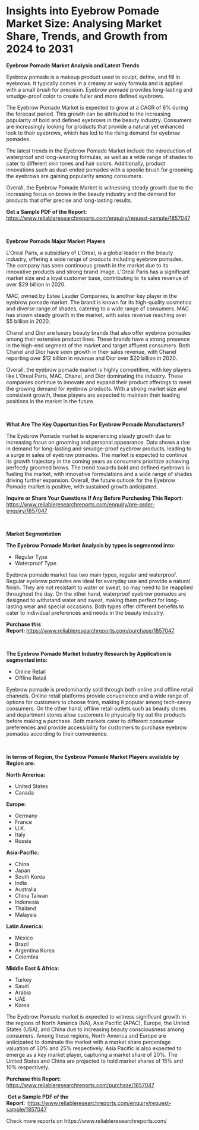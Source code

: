 <p><h1>Insights into Eyebrow Pomade Market Size: Analysing Market Share, Trends, and Growth from 2024 to 2031</h1></p><p><strong>Eyebrow Pomade Market Analysis and Latest Trends</strong></p>
<p><p>Eyebrow pomade is a makeup product used to sculpt, define, and fill in eyebrows. It typically comes in a creamy or waxy formula and is applied with a small brush for precision. Eyebrow pomade provides long-lasting and smudge-proof color to create fuller and more defined eyebrows.</p><p>The Eyebrow Pomade Market is expected to grow at a CAGR of 6% during the forecast period. This growth can be attributed to the increasing popularity of bold and defined eyebrows in the beauty industry. Consumers are increasingly looking for products that provide a natural yet enhanced look to their eyebrows, which has led to the rising demand for eyebrow pomades.</p><p>The latest trends in the Eyebrow Pomade Market include the introduction of waterproof and long-wearing formulas, as well as a wide range of shades to cater to different skin tones and hair colors. Additionally, product innovations such as dual-ended pomades with a spoolie brush for grooming the eyebrows are gaining popularity among consumers.</p><p>Overall, the Eyebrow Pomade Market is witnessing steady growth due to the increasing focus on brows in the beauty industry and the demand for products that offer precise and long-lasting results.</p></p>
<p><strong>Get a Sample PDF of the Report:&nbsp;</strong> <a href="https://www.reliableresearchreports.com/enquiry/request-sample/1857047">https://www.reliableresearchreports.com/enquiry/request-sample/1857047</a></p>
<p>&nbsp;</p>
<p><strong>Eyebrow Pomade Major Market Players</strong></p>
<p><p>L'Oreal Paris, a subsidiary of L'Oreal, is a global leader in the beauty industry, offering a wide range of products including eyebrow pomades. The company has seen continuous growth in the market due to its innovative products and strong brand image. L'Oreal Paris has a significant market size and a loyal customer base, contributing to its sales revenue of over $29 billion in 2020.</p><p>MAC, owned by Estee Lauder Companies, is another key player in the eyebrow pomade market. The brand is known for its high-quality cosmetics and diverse range of shades, catering to a wide range of consumers. MAC has shown steady growth in the market, with sales revenue reaching over $5 billion in 2020.</p><p>Chanel and Dior are luxury beauty brands that also offer eyebrow pomades among their extensive product lines. These brands have a strong presence in the high-end segment of the market and target affluent consumers. Both Chanel and Dior have seen growth in their sales revenue, with Chanel reporting over $12 billion in revenue and Dior over $20 billion in 2020.</p><p>Overall, the eyebrow pomade market is highly competitive, with key players like L'Oreal Paris, MAC, Chanel, and Dior dominating the industry. These companies continue to innovate and expand their product offerings to meet the growing demand for eyebrow products. With a strong market size and consistent growth, these players are expected to maintain their leading positions in the market in the future.</p></p>
<p>&nbsp;</p>
<p><strong>What Are The Key Opportunities For Eyebrow Pomade Manufacturers?</strong></p>
<p><p>The Eyebrow Pomade market is experiencing steady growth due to increasing focus on grooming and personal appearance. Data shows a rise in demand for long-lasting and smudge-proof eyebrow products, leading to a surge in sales of eyebrow pomades. The market is expected to continue its growth trajectory in the coming years as consumers prioritize achieving perfectly groomed brows. The trend towards bold and defined eyebrows is fueling the market, with innovative formulations and a wide range of shades driving further expansion. Overall, the future outlook for the Eyebrow Pomade market is positive, with sustained growth anticipated.</p></p>
<p><strong>Inquire or Share Your Questions If Any Before Purchasing This Report:</strong> <a href="https://www.reliableresearchreports.com/enquiry/pre-order-enquiry/1857047">https://www.reliableresearchreports.com/enquiry/pre-order-enquiry/1857047</a></p>
<p>&nbsp;</p>
<p><strong>Market Segmentation</strong></p>
<p><strong>The Eyebrow Pomade Market Analysis by types is segmented into:</strong></p>
<p><ul><li>Regular Type</li><li>Waterproof Type</li></ul></p>
<p><p>Eyebrow pomade market has two main types, regular and waterproof. Regular eyebrow pomades are ideal for everyday use and provide a natural finish. They are not resistant to water or sweat, so may need to be reapplied throughout the day. On the other hand, waterproof eyebrow pomades are designed to withstand water and sweat, making them perfect for long-lasting wear and special occasions. Both types offer different benefits to cater to individual preferences and needs in the beauty industry.</p></p>
<p><strong>Purchase this Report:&nbsp;</strong><a href="https://www.reliableresearchreports.com/purchase/1857047">https://www.reliableresearchreports.com/purchase/1857047</a></p>
<p>&nbsp;</p>
<p><strong>The Eyebrow Pomade Market Industry Research by Application is segmented into:</strong></p>
<p><ul><li>Online Retail</li><li>Offline Retail</li></ul></p>
<p><p>Eyebrow pomade is predominantly sold through both online and offline retail channels. Online retail platforms provide convenience and a wide range of options for customers to choose from, making it popular among tech-savvy consumers. On the other hand, offline retail outlets such as beauty stores and department stores allow customers to physically try out the products before making a purchase. Both markets cater to different consumer preferences and provide accessibility for customers to purchase eyebrow pomades according to their convenience.</p></p>
<p>&nbsp;</p>
<p><strong>In terms of Region, the Eyebrow Pomade Market Players available by Region are:</strong></p>
<p>
    <p> <strong> North America: </strong>
        <ul>
            <li>United States</li>
            <li>Canada</li>
        </ul>
        </p> 
    <p> <strong> Europe: </strong>
        <ul>
            <li>Germany</li>
            <li>France</li>
            <li>U.K.</li>
            <li>Italy</li>
            <li>Russia</li>
        </ul>
        </p> 
    <p> <strong> Asia-Pacific: </strong>
        <ul>
            <li>China</li>
            <li>Japan</li>
            <li>South Korea</li>
            <li>India</li>
            <li>Australia</li>
            <li>China Taiwan</li>
            <li>Indonesia</li>
            <li>Thailand</li>
            <li>Malaysia</li>
        </ul>
        </p> 
    <p> <strong> Latin America: </strong>
        <ul>
            <li>Mexico</li>
            <li>Brazil</li>
            <li>Argentina Korea</li>
            <li>Colombia</li>
        </ul>
        </p> 
    <p> <strong> Middle East & Africa: </strong>
        <ul>
            <li>Turkey</li>
            <li>Saudi</li>
            <li>Arabia</li>
            <li>UAE</li>
            <li>Korea</li>
        </ul>
    </p>
    </p>
<p><p>The Eyebrow Pomade market is expected to witness significant growth in the regions of North America (NA), Asia Pacific (APAC), Europe, the United States (USA), and China due to increasing beauty consciousness among consumers. Among these regions, North America and Europe are anticipated to dominate the market with a market share percentage valuation of 30% and 25% respectively. Asia Pacific is also expected to emerge as a key market player, capturing a market share of 20%. The United States and China are projected to hold market shares of 15% and 10% respectively.</p></p>
<p><strong>Purchase this Report: </strong><a href="https://www.reliableresearchreports.com/purchase/1857047">https://www.reliableresearchreports.com/purchase/1857047</a></p>
<p>&nbsp;<strong>Get a Sample PDF of the Report:&nbsp;&nbsp;</strong><a href="https://www.reliableresearchreports.com/enquiry/request-sample/1857047">https://www.reliableresearchreports.com/enquiry/request-sample/1857047</a></p>
<p><strong></strong></p>
<p>Check more reports on https://www.reliableresearchreports.com/</p>